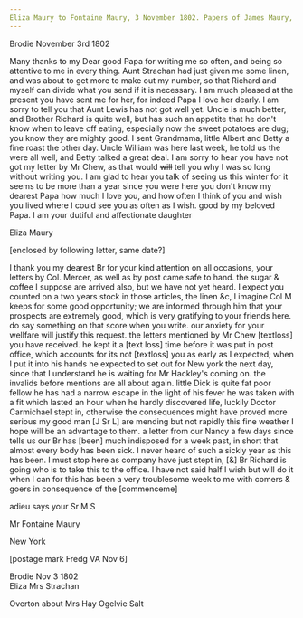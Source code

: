 ```yaml
---
Eliza Maury to Fontaine Maury, 3 November 1802. Papers of James Maury, 1769-1917, Accession #3888 and #3888-a, Special Collections, University of Virginia Library, Charlottesville, Va.
---
```


Brodie November 3rd 1802

Many thanks to my Dear good Papa for writing me so often, and being so attentive to me in every thing. Aunt Strachan had just given me some linen, and was about to get more to make out my number, so that Richard and myself can divide what you send if it is necessary. I am much pleased at the present you have sent me for her, for indeed Papa I love her dearly. I am sorry to tell you that Aunt Lewis has not got well yet. Uncle is much better, and Brother Richard is quite well, but has such an appetite that he don't know when to leave off eating, especially now the sweet potatoes are dug; you know they are mighty good. I sent Grandmama, little Albert and Betty a fine roast the other day. Uncle William was here last week, he told us the were all well, and Betty talked a great deal. I am sorry to hear you have not got my letter by Mr Chew, as that would ~~will~~ tell you why I was so long without writing you. I am glad to hear you talk of seeing us this winter for it seems to be more than a year since you were here you don't know my dearest Papa how much I love you, and how often I think of you and wish you lived where I could see you as often as I wish. good by my beloved Papa. I am your dutiful and affectionate daughter

Eliza Maury

[enclosed by following letter, same date?]

I thank you my dearest Br for your kind attention on all occasions, your letters by Col. Mercer, as well as by post came safe to hand. the sugar & coffee I suppose are arrived also, but we have not yet heard. I expect you counted on a two years stock in those articles, the linen &c, I imagine Col M keeps for some good opportunity; we are informed through him that your prospects are extremely good, which is very gratifying to your friends here. do say something on that score when you write. our anxiety for your wellfare will justify this request. the letters mentioned by Mr Chew [textloss] you have received. he kept it a [text loss] time before it was put in post office, which accounts for its not [textloss] you as early as I expected; when I put it into his hands he expected to set out for New york the next day, since that I understand he is waiting for Mr Hackley's coming on. the invalids before mentions are all about again. little Dick is quite fat poor fellow he has had a narrow escape in the light of his fever he was taken with a fit which lasted an hour when he hardly discovered life, luckily Doctor Carmichael stept in, otherwise the consequences might have proved more serious my good man [J Sr L] are mending but not rapidly this fine weather I hope will be an advantage to them. a letter from our Nancy a few days since tells us our Br has [been] much indisposed for a week past, in short that almost every body has been sick. I never heard of such a sickly year as this has been. I must stop here as company have just stept in, [&] Br Richard is going who is to take this to the office. I have not said half I wish but will do it when I can for this has been a very troublesome week to me with comers & goers in consequence of the [commenceme]

adieu says your Sr M S

Mr Fontaine Maury

New York

[postage mark Fredg VA Nov 6] 

Brodie Nov 3 1802  
Eliza  Mrs Strachan

Overton about Mrs Hay Ogelvie Salt